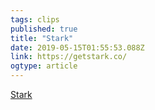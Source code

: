 ```yaml
--- 
tags: clips 
published: true 
title: "Stark" 
date: 2019-05-15T01:55:53.088Z 
link: https://getstark.co/ 
ogtype: article 
---
```

[ Stark ]( https://getstark.co/ ) 
